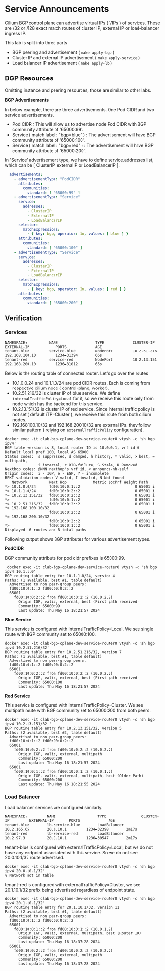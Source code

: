 Service Announcements
=====================

Cilium BGP control plane can advertise virtual IPs ( VIPs ) of services. These are /32 or /128 exact match routes of cluster IP, external IP or load-balancer ingress IP.

This lab is split into three parts

- BGP peering and advertisement ( `make apply-bgp` )
- Cluster IP and external IP advertisement ( `make apply-service` )
- Load balancer IP advertisement ( `make apply-lb` )

BGP Resources
-------------

Omitting instance and peering resources, those are similar to other labs.

**BGP Advertisements**

In below example, there are three advertisements. One Pod CIDR and two service advertisements.

- Pod CIDR : This will allow us to advertise node Pod CIDR with BGP community attribute of '65000:99'.
- Service ( match label : "bgp=blue" ) : The advertisement will have BGP community attribute of '65000:100'.
- Service ( match label : "bgp=red" ) : The advertisement will have BGP community attribute of '65000:200'.

In 'Service' advertisement type, we have to define service.addresses list, which can be [ ClusterIP, externalIP or LoadBalancerIP ].

```yaml
  advertisements:
    - advertisementType: "PodCIDR"
      attributes:
        communities:
          standard: [ "65000:99" ]
    - advertisementType: "Service"
      service:
        addresses:
          - ClusterIP
          - ExternalIP
          - LoadBalancerIP
      selector:
        matchExpressions:
          - { key: bgp, operator: In, values: [ blue ] }
      attributes:
        communities:
          standard: [ "65000:100" ]
    - advertisementType: "Service"
      service:
        addresses:
          - ClusterIP
          - ExternalIP
          - LoadBalancerIP
      selector:
        matchExpressions:
          - { key: bgp, operator: In, values: [ red ] }
      attributes:
        communities:
          standard: [ "65000:200" ]

```

Verification
------------

### Services

```
NAMESPACE↑          NAME                 TYPE             CLUSTER-IP          EXTERNAL-IP            PORTS             AGE 
tenant-blue         service-blue         NodePort         10.2.51.216         192.168.100.10         1234►31394        66s 
tenant-red          service-red          NodePort         10.2.13.151         192.168.200.10         1236►31012        65s 
```

Below is the routing table of connected router. Let's go over the routes

- 10.1.0.0/24 and 10.1.1.0/24 are pod CIDR routes. Each is coming from respective cilium node ( control-plane, worker).
- 10.2.51.216/32 is cluster IP of blue service. We define `internalTrafficPolicy=Local` for it, so we receive this route only from node which has the backend for this service.
- 10.2.13.151/32 is cluster IP of red service. Since internal traffic policy is not set ( default iTP=Cluster ), we receive this route from both cilium nodes.
- 192.168.100.10/32 and 192.168.200.10/32 are external IPs, they follow similar pattern ( relying on `externalTrafficPolicy` configuration).

```
docker exec -it clab-bgp-cplane-dev-service-router0 vtysh -c 'sh bgp ipv4'
BGP table version is 8, local router ID is 10.0.0.1, vrf id 0
Default local pref 100, local AS 65000
Status codes:  s suppressed, d damped, h history, * valid, > best, = multipath,
               i internal, r RIB-failure, S Stale, R Removed
Nexthop codes: @NNN nexthop's vrf id, < announce-nh-self
Origin codes:  i - IGP, e - EGP, ? - incomplete
RPKI validation codes: V valid, I invalid, N Not found
   Network          Next Hop            Metric LocPrf Weight Path
*> 10.1.0.0/24      fd00:10:0:1::2                         0 65001 i
*> 10.1.1.0/24      fd00:10:0:2::2                         0 65001 i
*= 10.2.13.151/32   fd00:10:0:2::2                         0 65001 i
*>                  fd00:10:0:1::2                         0 65001 i
*> 10.2.51.216/32   fd00:10:0:2::2                         0 65001 i
*> 192.168.100.10/32
                    fd00:10:0:2::2                         0 65001 i
*= 192.168.200.10/32
                    fd00:10:0:2::2                         0 65001 i
*>                  fd00:10:0:1::2                         0 65001 i
Displayed  6 routes and 8 total paths
```

Following output shows BGP attributes for various advertisement types.

**PodCIDR**

BGP community attribute for pod cidr prefixes is 65000:99.

```
 docker exec -it clab-bgp-cplane-dev-service-router0 vtysh -c 'sh bgp ipv4 10.1.1.0'
BGP routing table entry for 10.1.1.0/24, version 4
Paths: (1 available, best #1, table default)
  Advertised to non peer-group peers:
  fd00:10:0:1::2 fd00:10:0:2::2
  65001
    fd00:10:0:2::2 from fd00:10:0:2::2 (10.0.2.2)
      Origin IGP, valid, external, best (First path received)
      Community: 65000:99
      Last update: Thu May 16 18:21:57 2024
```

**Blue Service**

This service is configured with internalTrafficPolicy=Local. We see single route with BGP community set to 65000:100.

```
docker exec -it clab-bgp-cplane-dev-service-router0 vtysh -c 'sh bgp ipv4 10.2.51.216/32'
BGP routing table entry for 10.2.51.216/32, version 7
Paths: (1 available, best #1, table default)
  Advertised to non peer-group peers:
  fd00:10:0:1::2 fd00:10:0:2::2
  65001
    fd00:10:0:2::2 from fd00:10:0:2::2 (10.0.2.2)
      Origin IGP, valid, external, best (First path received)
      Community: 65000:100
      Last update: Thu May 16 18:21:57 2024
```

**Red Service**

This service is configured with internalTrafficPolicy=Cluster. We see multipath route with BGP community set to 65000:200 from both peers.

```
docker exec -it clab-bgp-cplane-dev-service-router0 vtysh -c 'sh bgp ipv4 10.2.13.151/32 '
BGP routing table entry for 10.2.13.151/32, version 5
Paths: (2 available, best #2, table default)
  Advertised to non peer-group peers:
  fd00:10:0:1::2 fd00:10:0:2::2
  65001
    fd00:10:0:2::2 from fd00:10:0:2::2 (10.0.2.2)
      Origin IGP, valid, external, multipath
      Community: 65000:200
      Last update: Thu May 16 18:21:57 2024
  65001
    fd00:10:0:1::2 from fd00:10:0:1::2 (10.0.1.2)
      Origin IGP, valid, external, multipath, best (Older Path)
      Community: 65000:200
      Last update: Thu May 16 18:21:55 2024
```

### Load Balancer

Load balancer services are configured similarly.

```
NAMESPACE↑         NAME                   TYPE                CLUSTER-IP         EXTERNAL-IP       PORTS             AGE  
tenant-blue        lb-service-blue        LoadBalancer        10.2.165.65        20.0.10.1         1234►32398        2m17s
tenant-red         lb-service-red         LoadBalancer        10.2.97.3          20.1.10.1         1236►30547        2m17s
```

tenant-blue is configured with externalTrafficPolicy=Local, but we do not have any endpoint associated with this service. So we do not see  20.0.10.1/32 route advertised.

```
docker exec -it clab-bgp-cplane-dev-service-router0 vtysh -c 'sh bgp ipv4 20.0.10.1/32'
% Network not in table
```

tenant-red is configured with externalTrafficPolicy=Cluster, we see 20.1.10.1/32 prefix being advertised regardless of endpoint state.

```
docker exec -it clab-bgp-cplane-dev-service-router0 vtysh -c 'sh bgp ipv4 20.1.10.1/32'
BGP routing table entry for 20.1.10.1/32, version 11
Paths: (2 available, best #1, table default)
  Advertised to non peer-group peers:
  fd00:10:0:1::2 fd00:10:0:2::2
  65001
    fd00:10:0:1::2 from fd00:10:0:1::2 (10.0.1.2)
      Origin IGP, valid, external, multipath, best (Router ID)
      Community: 65000:200
      Last update: Thu May 16 18:37:28 2024
  65001
    fd00:10:0:2::2 from fd00:10:0:2::2 (10.0.2.2)
      Origin IGP, valid, external, multipath
      Community: 65000:200
      Last update: Thu May 16 18:37:28 2024
```
